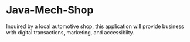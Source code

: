 # Java-Mech-Shop
Inquired by a local automotive shop, this application will provide business with digital transactions, marketing, and accessibilty.
